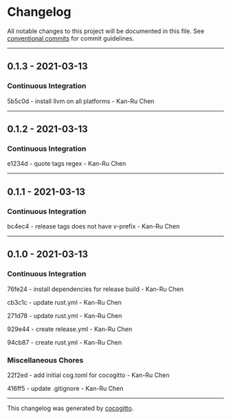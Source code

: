 # Changelog
All notable changes to this project will be documented in this file. See [conventional commits](https://www.conventionalcommits.org/) for commit guidelines.

- - -
## 0.1.3 - 2021-03-13


### Continuous Integration

5b5c0d - install llvm on all platforms - Kan-Ru Chen


- - -
## 0.1.2 - 2021-03-13


### Continuous Integration

e1234d - quote tags regex - Kan-Ru Chen


- - -
## 0.1.1 - 2021-03-13


### Continuous Integration

bc4ec4 - release tags does not have v-prefix - Kan-Ru Chen


- - -
## 0.1.0 - 2021-03-13


### Continuous Integration

76fe24 - install dependencies for release build - Kan-Ru Chen

cb3c1c - update rust.yml - Kan-Ru Chen

271d78 - update rust.yml - Kan-Ru Chen

929e44 - create release.yml - Kan-Ru Chen

94cb87 - create rust.yml - Kan-Ru Chen


### Miscellaneous Chores

22f2ed - add initial cog.toml for cocogitto - Kan-Ru Chen

416ff5 - update .gitignore - Kan-Ru Chen


- - -

This changelog was generated by [cocogitto](https://github.com/oknozor/cocogitto).
